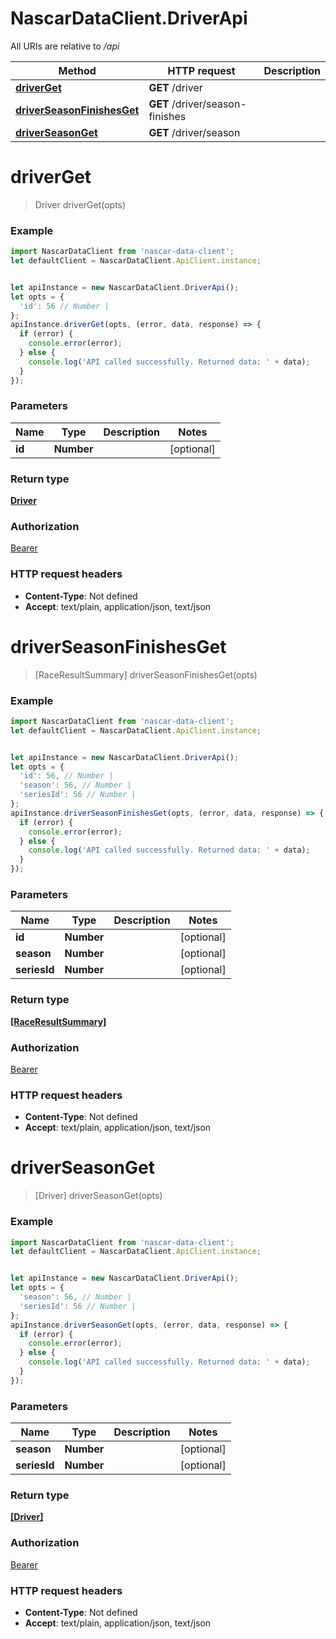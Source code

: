 # NascarDataClient.DriverApi

All URIs are relative to */api*

Method | HTTP request | Description
------------- | ------------- | -------------
[**driverGet**](DriverApi.md#driverGet) | **GET** /driver | 
[**driverSeasonFinishesGet**](DriverApi.md#driverSeasonFinishesGet) | **GET** /driver/season-finishes | 
[**driverSeasonGet**](DriverApi.md#driverSeasonGet) | **GET** /driver/season | 

<a name="driverGet"></a>
# **driverGet**
> Driver driverGet(opts)



### Example
```javascript
import NascarDataClient from 'nascar-data-client';
let defaultClient = NascarDataClient.ApiClient.instance;


let apiInstance = new NascarDataClient.DriverApi();
let opts = { 
  'id': 56 // Number | 
};
apiInstance.driverGet(opts, (error, data, response) => {
  if (error) {
    console.error(error);
  } else {
    console.log('API called successfully. Returned data: ' + data);
  }
});
```

### Parameters

Name | Type | Description  | Notes
------------- | ------------- | ------------- | -------------
 **id** | **Number**|  | [optional] 

### Return type

[**Driver**](Driver.md)

### Authorization

[Bearer](../README.md#Bearer)

### HTTP request headers

 - **Content-Type**: Not defined
 - **Accept**: text/plain, application/json, text/json

<a name="driverSeasonFinishesGet"></a>
# **driverSeasonFinishesGet**
> [RaceResultSummary] driverSeasonFinishesGet(opts)



### Example
```javascript
import NascarDataClient from 'nascar-data-client';
let defaultClient = NascarDataClient.ApiClient.instance;


let apiInstance = new NascarDataClient.DriverApi();
let opts = { 
  'id': 56, // Number | 
  'season': 56, // Number | 
  'seriesId': 56 // Number | 
};
apiInstance.driverSeasonFinishesGet(opts, (error, data, response) => {
  if (error) {
    console.error(error);
  } else {
    console.log('API called successfully. Returned data: ' + data);
  }
});
```

### Parameters

Name | Type | Description  | Notes
------------- | ------------- | ------------- | -------------
 **id** | **Number**|  | [optional] 
 **season** | **Number**|  | [optional] 
 **seriesId** | **Number**|  | [optional] 

### Return type

[**[RaceResultSummary]**](RaceResultSummary.md)

### Authorization

[Bearer](../README.md#Bearer)

### HTTP request headers

 - **Content-Type**: Not defined
 - **Accept**: text/plain, application/json, text/json

<a name="driverSeasonGet"></a>
# **driverSeasonGet**
> [Driver] driverSeasonGet(opts)



### Example
```javascript
import NascarDataClient from 'nascar-data-client';
let defaultClient = NascarDataClient.ApiClient.instance;


let apiInstance = new NascarDataClient.DriverApi();
let opts = { 
  'season': 56, // Number | 
  'seriesId': 56 // Number | 
};
apiInstance.driverSeasonGet(opts, (error, data, response) => {
  if (error) {
    console.error(error);
  } else {
    console.log('API called successfully. Returned data: ' + data);
  }
});
```

### Parameters

Name | Type | Description  | Notes
------------- | ------------- | ------------- | -------------
 **season** | **Number**|  | [optional] 
 **seriesId** | **Number**|  | [optional] 

### Return type

[**[Driver]**](Driver.md)

### Authorization

[Bearer](../README.md#Bearer)

### HTTP request headers

 - **Content-Type**: Not defined
 - **Accept**: text/plain, application/json, text/json

